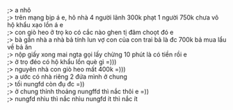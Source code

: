 ;> a nhô<br>
;> trên mạng bịp á e, hô nhà 4 người lãnh 300k phạt 1 người 750k chưa vô hộ khẩu xạo lồn á e<br>
;> con giò heo ở trọ ko có cắc nào ghen tị đâm choọt đó e<br>
;> bà gần nhà a nhà bả tính lun vợ con của con trai bả là đc 700k bả mua lẩu về bả ăn<br>
;> nộp giấy xong mai ngta gọi lấy chừng 10 phút là có tiền rồi e<br>
;> ở trọ đéo có hộ khẩu lồn què gì =)))<br>
;> nguyên nhà con giò heo mất 400k =)))<br>
;> a ước có nhà riêng 2 đứa mình ở chung<br>
;> tối nungfd còn đụ đc =))<br>
;> ở chung thỉnh thoảng nungffd thì nắc thôi e =))<br>
;> nungfd nhìu thì nắc nhìu nungfd ít thì nắc ít
